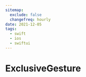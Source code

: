 ```yaml
---
sitemap:
  exclude: false
  changefreq: hourly
date: 2021-12-05
tags:
  - swift
  - ios
  - swiftui
---
```


# ExclusiveGesture
